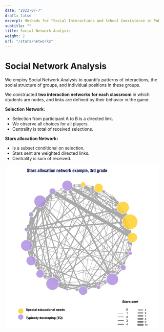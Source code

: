 ```yaml
---
date: "2022-07-7"
draft: false
excerpt: Methods for "Social Interactions and School Coexistence in Public Elementary Schools’ Neurodiverse Classrooms".
subtitle: ""
title: Social Network Analysis
weight: 2
url: "/stars/networks"
---
```


# Social Network Analysis

We employ Social Network Analysis to quantify patterns of interactions, the social structure of groups, and individual positions in these groups.

We constructed **two interaction networks** **for each classroom** in which students are nodes, and links are defined by their behavior in the game.

**Selection Network:**

-   Selection from participant A to B is a directed link.
-   We observe all choices for all players.
-   Centrality is total of received selections.

**Stars allocation Network:**

-   Is a subset conditional on selection.
-   Stars sent are weighted directed links.
-   Centrality is sum of received.

![](images/paste-EB4A7453.png)
